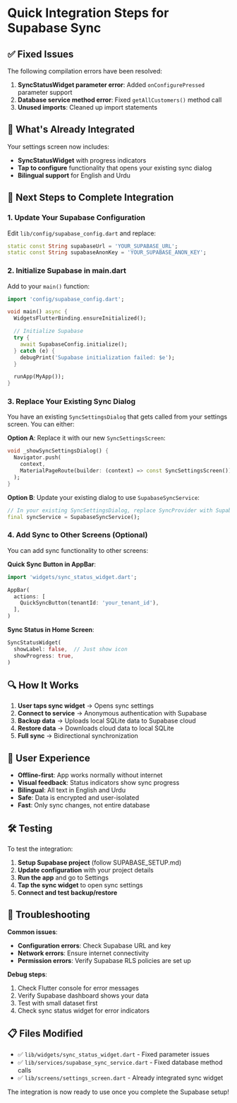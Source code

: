 # Quick Integration Steps for Supabase Sync

## ✅ Fixed Issues

The following compilation errors have been resolved:

1. **SyncStatusWidget parameter error**: Added `onConfigurePressed` parameter support
2. **Database service method error**: Fixed `getAllCustomers()` method call
3. **Unused imports**: Cleaned up import statements

## 🔧 What's Already Integrated

Your settings screen now includes:
- **SyncStatusWidget** with progress indicators
- **Tap to configure** functionality that opens your existing sync dialog
- **Bilingual support** for English and Urdu

## 🚀 Next Steps to Complete Integration

### 1. Update Your Supabase Configuration

Edit `lib/config/supabase_config.dart` and replace:
```dart
static const String supabaseUrl = 'YOUR_SUPABASE_URL';
static const String supabaseAnonKey = 'YOUR_SUPABASE_ANON_KEY';
```

### 2. Initialize Supabase in main.dart

Add to your `main()` function:
```dart
import 'config/supabase_config.dart';

void main() async {
  WidgetsFlutterBinding.ensureInitialized();

  // Initialize Supabase
  try {
    await SupabaseConfig.initialize();
  } catch (e) {
    debugPrint('Supabase initialization failed: $e');
  }

  runApp(MyApp());
}
```

### 3. Replace Your Existing Sync Dialog

You have an existing `SyncSettingsDialog` that gets called from your settings screen. You can either:

**Option A**: Replace it with our new `SyncSettingsScreen`:
```dart
void _showSyncSettingsDialog() {
  Navigator.push(
    context,
    MaterialPageRoute(builder: (context) => const SyncSettingsScreen()),
  );
}
```

**Option B**: Update your existing dialog to use `SupabaseSyncService`:
```dart
// In your existing SyncSettingsDialog, replace SyncProvider with SupabaseSyncService
final syncService = SupabaseSyncService();
```

### 4. Add Sync to Other Screens (Optional)

You can add sync functionality to other screens:

**Quick Sync Button in AppBar**:
```dart
import 'widgets/sync_status_widget.dart';

AppBar(
  actions: [
    QuickSyncButton(tenantId: 'your_tenant_id'),
  ],
)
```

**Sync Status in Home Screen**:
```dart
SyncStatusWidget(
  showLabel: false,  // Just show icon
  showProgress: true,
)
```

## 🔍 How It Works

1. **User taps sync widget** → Opens sync settings
2. **Connect to service** → Anonymous authentication with Supabase
3. **Backup data** → Uploads local SQLite data to Supabase cloud
4. **Restore data** → Downloads cloud data to local SQLite
5. **Full sync** → Bidirectional synchronization

## 📱 User Experience

- **Offline-first**: App works normally without internet
- **Visual feedback**: Status indicators show sync progress
- **Bilingual**: All text in English and Urdu
- **Safe**: Data is encrypted and user-isolated
- **Fast**: Only sync changes, not entire database

## 🛠 Testing

To test the integration:

1. **Setup Supabase project** (follow SUPABASE_SETUP.md)
2. **Update configuration** with your project details
3. **Run the app** and go to Settings
4. **Tap the sync widget** to open sync settings
5. **Connect and test backup/restore**

## 🔧 Troubleshooting

**Common issues**:
- **Configuration errors**: Check Supabase URL and key
- **Network errors**: Ensure internet connectivity
- **Permission errors**: Verify Supabase RLS policies are set up

**Debug steps**:
1. Check Flutter console for error messages
2. Verify Supabase dashboard shows your data
3. Test with small dataset first
4. Check sync status widget for error indicators

## 📋 Files Modified

- ✅ `lib/widgets/sync_status_widget.dart` - Fixed parameter issues
- ✅ `lib/services/supabase_sync_service.dart` - Fixed database method calls
- ✅ `lib/screens/settings_screen.dart` - Already integrated sync widget

The integration is now ready to use once you complete the Supabase setup!